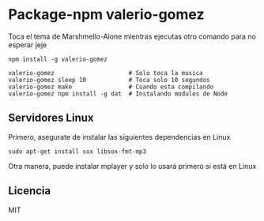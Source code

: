 # Package-npm valerio-gomez

Toca el tema de Marshmello-Alone mientras ejecutas otro comando para no esperar jeje

```
npm install -g valerio-gomez

valerio-gomez                     # Solo toca la musica
valerio-gomez sleep 10            # Toca solo 10 segundos
valerio-gomez make                # Cuando esta compilando
valerio-gomez npm install -g dat  # Instalando modulos de Node
```

## Servidores Linux

Primero, asegurate de instalar las siguientes dependencias en Linux

```
sudo apt-get install sox libsox-fmt-mp3
```
Otra manera, puede instalar mplayer y solo lo usará primero si está en Linux

## Licencia

MIT

